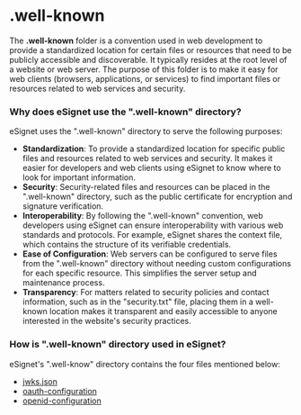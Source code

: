 # .well-known

The **.well-known** folder is a convention used in web development to provide a standardized location for certain files or resources that need to be publicly accessible and discoverable. It typically resides at the root level of a website or web server. The purpose of this folder is to make it easy for web clients (browsers, applications, or services) to find important files or resources related to web services and security.

### Why does eSignet use the ".well-known" directory?

eSignet uses the ".well-known" directory to serve the following purposes:

* **Standardization**: To provide a standardized location for specific public files and resources related to web services and security. It makes it easier for developers and web clients using eSignet to know where to look for important information.
* **Security**: Security-related files and resources can be placed in the ".well-known" directory, such as the public certificate for encryption and signature verification.
* **Interoperability**: By following the ".well-known" convention, web developers using eSignet can ensure interoperability with various web standards and protocols. For example, eSignet shares the context file, which contains the structure of its verifiable credentials.
* **Ease of Configuration**: Web servers can be configured to serve files from the ".well-known" directory without needing custom configurations for each specific resource. This simplifies the server setup and maintenance process.
* **Transparency**: For matters related to security policies and contact information, such as in the "security.txt" file, placing them in a well-known location makes it transparent and easily accessible to anyone interested in the website's security practices.

### How is ".well-known" directory used in eSignet?

eSignet's ".well-know" directory contains the four files mentioned below:

* [jwks.json](jwks.json.md)
* [oauth-configuration](oauth-configuration.md)
* [openid-configuration](openid-configuration.md)
